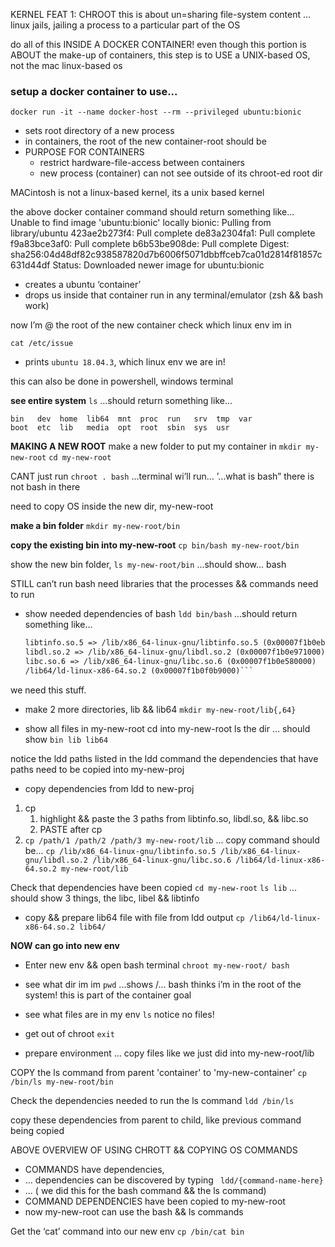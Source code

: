 
KERNEL FEAT 1: CHROOT
this is about un=sharing file-system content
... linux jails, jailing a process to a particular part of the OS

do all of this INSIDE A DOCKER CONTAINER!
even though this portion is ABOUT the make-up of containers, this step is to USE a UNIX-based OS, not the mac linux-based os

### setup a docker container to use...
```
docker run -it --name docker-host --rm --privileged ubuntu:bionic
```

- sets root directory of a new process
- in containers, the root of the new container-root should be 
- PURPOSE FOR CONTAINERS
    - restrict hardware-file-access between containers
    - new process (container) can not see outside of its chroot-ed root dir

MACintosh is not a linux-based kernel, its a unix based kernel

the above docker container command should return something like...
Unable to find image 'ubuntu:bionic' locally
bionic: Pulling from library/ubuntu
423ae2b273f4: Pull complete 
de83a2304fa1: Pull complete 
f9a83bce3af0: Pull complete 
b6b53be908de: Pull complete 
Digest: sha256:04d48df82c938587820d7b6006f5071dbbffceb7ca01d2814f81857c631d44df
Status: Downloaded newer image for ubuntu:bionic

- creates a ubuntu ‘container’
- drops us inside that container
run in any terminal/emulator (zsh && bash work) 

now I’m @ the root of the new container
check which linux env im in 

```cat /etc/issue```
- prints ```ubuntu 18.04.3```, which linux env we are in!

this can also be done in powershell, windows terminal
 
**see entire system**
```ls```
...should return something like...
```
bin   dev  home  lib64  mnt  proc  run   srv  tmp  var
boot  etc  lib   media  opt  root  sbin  sys  usr
```



**MAKING A NEW ROOT**
make a new folder to put my container in
```mkdir my-new-root```
```cd my-new-root```

CANT just run ```chroot . bash```
…terminal wi’ll run… ’…what is bash”
there is not bash in there

need to copy OS inside the new dir, my-new-root

**make a bin folder**
```mkdir my-new-root/bin```

**copy the existing bin into my-new-root**
```cp bin/bash my-new-root/bin```

show the new bin folder,
```ls my-new-root/bin```
...should show... bash

STILL can’t run bash
need libraries that the processes && commands need to run

- show needed dependencies of bash
```ldd bin/bash```
...should return something like...

	```linux-vdso.so.1 (0x00007fff5f5e1000)
	libtinfo.so.5 => /lib/x86_64-linux-gnu/libtinfo.so.5 (0x00007f1b0eb75000)
	libdl.so.2 => /lib/x86_64-linux-gnu/libdl.so.2 (0x00007f1b0e971000)
	libc.so.6 => /lib/x86_64-linux-gnu/libc.so.6 (0x00007f1b0e580000)
	/lib64/ld-linux-x86-64.so.2 (0x00007f1b0f0b9000)```

we need this stuff.

- make 2 more directories, lib && lib64
```mkdir my-new-root/lib{,64}```

- show all files in my-new-root
cd into my-new-root
ls the dir
	… should show 
	```bin lib lib64```

notice the ldd paths listed in the ldd command
the dependencies that have paths need to be copied into my-new-proj

- copy dependencies from ldd to new-proj
1. cp
    1. highlight && paste the 3 paths from libtinfo.so, libdl.so, && libc.so
    2. PASTE after cp
2. ```cp /path/1 /path/2 /path/3 my-new-root/lib```
... copy command should be...
```cp /lib/x86_64-linux-gnu/libtinfo.so.5 /lib/x86_64-linux-gnu/libdl.so.2 /lib/x86_64-linux-gnu/libc.so.6 /lib64/ld-linux-x86-64.so.2 my-new-root/lib```


Check that dependencies have been copied
```cd my-new-root```
```ls lib```
	… should show 3 things, the libc, libel && libtinfo

- copy && prepare lib64 file with file from ldd output
```cp /lib64/ld-linux-x86-64.so.2 lib64/```

**NOW can go into new env**
- Enter new env && open bash terminal
```chroot my-new-root/ bash```

- see what dir im im
```pwd```
...shows /...
bash thinks i’m in the root of the system! 
this is part of the container goal

- see what files are in my env
```ls```
notice no files!

- get out of chroot
```exit```


- prepare environment 
… copy files like we just did into my-new-root/lib


COPY the ls command from parent 'container' to 'my-new-container'
```cp /bin/ls my-new-root/bin```

Check the dependencies needed to run the ls command
```ldd /bin/ls```

copy these dependencies from parent to child, like previous command being copied

ABOVE OVERVIEW OF USING CHROTT && COPYING OS COMMANDS
- COMMANDS have dependencies,
- ... dependencies can be discovered by typing 
``` ldd/{command-name-here}``` 
- ... ( we did this for the bash command && the ls command)
- COMMAND DEPENDENCIES have been copied to my-new-root
- now my-new-root can use the bash && ls commands




Get the ‘cat’ command into our new env
```cp /bin/cat bin```
